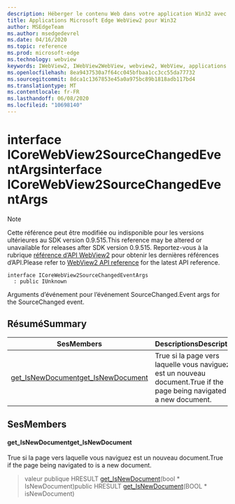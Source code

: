 ```yaml
---
description: Héberger le contenu Web dans votre application Win32 avec le contrôle Microsoft Edge WebView2
title: Applications Microsoft Edge WebView2 pour Win32
author: MSEdgeTeam
ms.author: msedgedevrel
ms.date: 04/16/2020
ms.topic: reference
ms.prod: microsoft-edge
ms.technology: webview
keywords: IWebView2, IWebView2WebView, webview2, WebView, applications Win32, Win32, Edge, ICoreWebView2, ICoreWebView2Controller, contrôle de navigateur, html Edge
ms.openlocfilehash: 8ea9437530a7f64cc045bfbaa1cc3cc55da77732
ms.sourcegitcommit: 8dca1c1367853e45a0a975bc89b1818adb117bd4
ms.translationtype: MT
ms.contentlocale: fr-FR
ms.lasthandoff: 06/08/2020
ms.locfileid: "10698140"
---
```

# <span data-ttu-id="301cc-104">interface ICoreWebView2SourceChangedEventArgs</span><span class="sxs-lookup"><span data-stu-id="301cc-104">interface ICoreWebView2SourceChangedEventArgs</span></span> 

> [!NOTE]
> <span data-ttu-id="301cc-105">Cette référence peut être modifiée ou indisponible pour les versions ultérieures au SDK version 0.9.515.</span><span class="sxs-lookup"><span data-stu-id="301cc-105">This reference may be altered or unavailable for releases after SDK version 0.9.515.</span></span> <span data-ttu-id="301cc-106">Reportez-vous à la rubrique [référence d’API WebView2](../../../webview2-api-reference.md) pour obtenir les dernières références d’API.</span><span class="sxs-lookup"><span data-stu-id="301cc-106">Please refer to [WebView2 API reference](../../../webview2-api-reference.md) for the latest API reference.</span></span>

```
interface ICoreWebView2SourceChangedEventArgs
  : public IUnknown
```

<span data-ttu-id="301cc-107">Arguments d’événement pour l’événement SourceChanged.</span><span class="sxs-lookup"><span data-stu-id="301cc-107">Event args for the SourceChanged event.</span></span>

## <span data-ttu-id="301cc-108">Résumé</span><span class="sxs-lookup"><span data-stu-id="301cc-108">Summary</span></span>

 <span data-ttu-id="301cc-109">Ses</span><span class="sxs-lookup"><span data-stu-id="301cc-109">Members</span></span>                        | <span data-ttu-id="301cc-110">Descriptions</span><span class="sxs-lookup"><span data-stu-id="301cc-110">Descriptions</span></span>
--------------------------------|---------------------------------------------
[<span data-ttu-id="301cc-111">get_IsNewDocument</span><span class="sxs-lookup"><span data-stu-id="301cc-111">get_IsNewDocument</span></span>](#get_isnewdocument) | <span data-ttu-id="301cc-112">True si la page vers laquelle vous naviguez est un nouveau document.</span><span class="sxs-lookup"><span data-stu-id="301cc-112">True if the page being navigated to is a new document.</span></span>

## <span data-ttu-id="301cc-113">Ses</span><span class="sxs-lookup"><span data-stu-id="301cc-113">Members</span></span>

#### <span data-ttu-id="301cc-114">get_IsNewDocument</span><span class="sxs-lookup"><span data-stu-id="301cc-114">get_IsNewDocument</span></span> 

<span data-ttu-id="301cc-115">True si la page vers laquelle vous naviguez est un nouveau document.</span><span class="sxs-lookup"><span data-stu-id="301cc-115">True if the page being navigated to is a new document.</span></span>

> <span data-ttu-id="301cc-116">valeur publique HRESULT [get_IsNewDocument](#get_isnewdocument)(bool \* IsNewDocument)</span><span class="sxs-lookup"><span data-stu-id="301cc-116">public HRESULT [get_IsNewDocument](#get_isnewdocument)(BOOL \* isNewDocument)</span></span>

